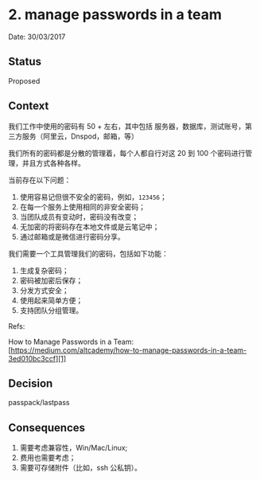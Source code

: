 # 2. manage passwords in a team

Date: 30/03/2017

## Status

Proposed

## Context

我们工作中使用的密码有 50 + 左右，其中包括
服务器，数据库，测试账号，第三方服务（阿里云，Dnspod，邮箱，等）

我们所有的密码都是分散的管理着，每个人都自行对这 20 到 100 个密码进行管理，并且方式各种各样。

当前存在以下问题：

1. 使用容易记但很不安全的密码，例如，`123456`；
2. 在每一个服务上使用相同的非安全密码；
3. 当团队成员有变动时，密码没有改变；
4. 无加密的将密码存在本地文件或是云笔记中；
5. 通过邮箱或是微信进行密码分享。

我们需要一个工具管理我们的密码，包括如下功能：

1. 生成复杂密码；
2. 密码被加密后保存；
3. 分发方式安全；
4. 使用起来简单方便；
5. 支持团队分组管理。

Refs:

How to Manage Passwords in a Team: [https://medium.com/altcademy/how-to-manage-passwords-in-a-team-3ed010bc3ccf][1]

## Decision

passpack/lastpass

## Consequences

1. 需要考虑兼容性，Win/Mac/Linux;
2. 费用也需要考虑；
3. 需要可存储附件（比如，ssh 公私钥）。

[1]:	https://medium.com/altcademy/how-to-manage-passwords-in-a-team-3ed010bc3ccf